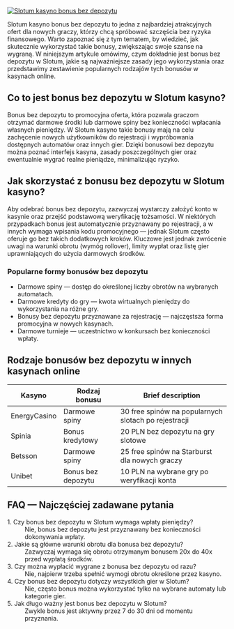 [![Slotum kasyno bonus bez depozytu](https://123-caf.pages.dev/gitsignup.png)](https://vrmoo.ru/Bt82HjjY)

<div>Slotum kasyno bonus bez depozytu to jedna z najbardziej atrakcyjnych ofert dla nowych graczy, którzy chcą spróbować szczęścia bez ryzyka finansowego. Warto zapoznać się z tym tematem, by wiedzieć, jak skutecznie wykorzystać takie bonusy, zwiększając swoje szanse na wygraną. W niniejszym artykule omówimy, czym dokładnie jest bonus bez depozytu w Slotum, jakie są najważniejsze zasady jego wykorzystania oraz przedstawimy zestawienie popularnych rodzajów tych bonusów w kasynach online.</div>  <h2>Co to jest bonus bez depozytu w Slotum kasyno?</h2> <div>Bonus bez depozytu to promocyjna oferta, która pozwala graczom otrzymać darmowe środki lub darmowe spiny bez konieczności wpłacania własnych pieniędzy. W Slotum kasyno takie bonusy mają na celu zachęcenie nowych użytkowników do rejestracji i wypróbowania dostępnych automatów oraz innych gier. Dzięki bonusowi bez depozytu można poznać interfejs kasyna, zasady poszczególnych gier oraz ewentualnie wygrać realne pieniądze, minimalizując ryzyko.</div>  <h2>Jak skorzystać z bonusu bez depozytu w Slotum kasyno?</h2> <div>Aby odebrać bonus bez depozytu, zazwyczaj wystarczy założyć konto w kasynie oraz przejść podstawową weryfikację tożsamości. W niektórych przypadkach bonus jest automatycznie przyznawany po rejestracji, a w innych wymaga wpisania kodu promocyjnego — jednak Slotum często oferuje go bez takich dodatkowych kroków. Kluczowe jest jednak zwrócenie uwagi na warunki obrotu (wymóg rollover), limity wypłat oraz listę gier uprawniających do użycia darmowych środków.</div>  <h3>Popularne formy bonusów bez depozytu</h3> <ul> <li>Darmowe spiny — dostęp do określonej liczby obrotów na wybranych automatach.</li> <li>Darmowe kredyty do gry — kwota wirtualnych pieniędzy do wykorzystania na różne gry.</li> <li>Bonusy bez depozytu przyznawane za rejestrację — najczęstsza forma promocyjna w nowych kasynach.</li> <li>Darmowe turnieje — uczestnictwo w konkursach bez konieczności wpłaty.</li> </ul>  <h2>Rodzaje bonusów bez depozytu w innych kasynach online</h2> <table> <thead> <tr> <th>Kasyno</th> <th>Rodzaj bonusu</th> <th>Brief description</th> </tr> </thead> <tbody> <tr> <td>EnergyCasino</td> <td>Darmowe spiny</td> <td>30 free spinów na popularnych slotach po rejestracji</td> </tr> <tr> <td>Spinia</td> <td>Bonus kredytowy</td> <td>20 PLN bez depozytu na gry slotowe</td> </tr> <tr> <td>Betsson</td> <td>Darmowe spiny</td> <td>25 free spinów na Starburst dla nowych graczy</td> </tr> <tr> <td>Unibet</td> <td>Bonus bez depozytu</td> <td>10 PLN na wybrane gry po weryfikacji konta</td> </tr> </tbody> </table>  <h2>FAQ — Najczęściej zadawane pytania</h2> <dl> <dt>1. Czy bonus bez depozytu w Slotum wymaga wpłaty pieniędzy?</dt> <dd>Nie, bonus bez depozytu jest przyznawany bez konieczności dokonywania wpłaty.</dd>  <dt>2. Jakie są główne warunki obrotu dla bonusa bez depozytu?</dt> <dd>Zazwyczaj wymaga się obrotu otrzymanym bonusem 20x do 40x przed wypłatą środków.</dd>  <dt>3. Czy można wypłacić wygrane z bonusa bez depozytu od razu?</dt> <dd>Nie, najpierw trzeba spełnić wymogi obrotu określone przez kasyno.</dd>  <dt>4. Czy bonus bez depozytu dotyczy wszystkich gier w Slotum?</dt> <dd>Nie, często bonus można wykorzystać tylko na wybrane automaty lub kategorie gier.</dd>  <dt>5. Jak długo ważny jest bonus bez depozytu w Slotum?</dt> <dd>Zwykle bonus jest aktywny przez 7 do 30 dni od momentu przyznania.</dd> </dl>